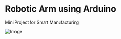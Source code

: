 # Robotic Arm using Arduino
Mini Project for Smart Manufacturing


![Image](https://user-images.githubusercontent.com/97164074/233706427-0da75121-8535-41ce-873c-191ac2e200d9.jpg)
